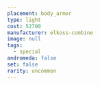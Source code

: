 ```yaml
---
placement: body_armor
type: light
cost: 52700
manufacturer: elkoss-combine
image: null
tags:
  - special
andromeda: false
set: false
rarity: uncommon
---
```

